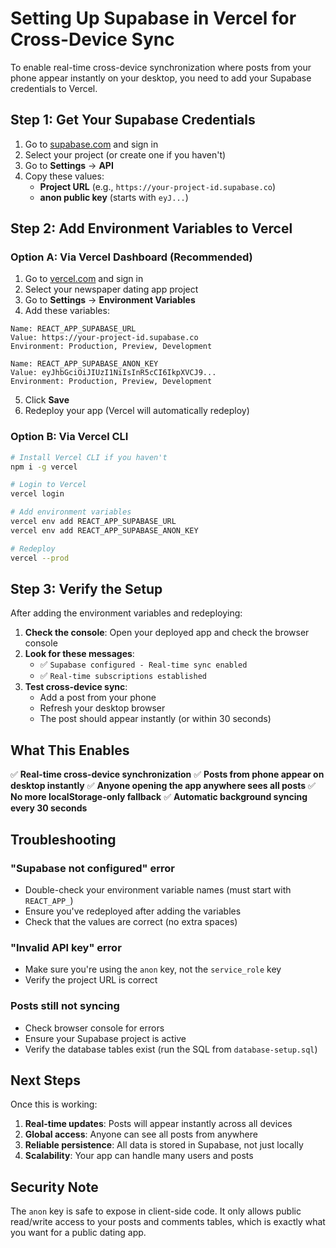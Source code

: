# Setting Up Supabase in Vercel for Cross-Device Sync

To enable real-time cross-device synchronization where posts from your phone appear instantly on your desktop, you need to add your Supabase credentials to Vercel.

## Step 1: Get Your Supabase Credentials

1. Go to [supabase.com](https://supabase.com) and sign in
2. Select your project (or create one if you haven't)
3. Go to **Settings** → **API**
4. Copy these values:
   - **Project URL** (e.g., `https://your-project-id.supabase.co`)
   - **anon public key** (starts with `eyJ...`)

## Step 2: Add Environment Variables to Vercel

### Option A: Via Vercel Dashboard (Recommended)
1. Go to [vercel.com](https://vercel.com) and sign in
2. Select your newspaper dating app project
3. Go to **Settings** → **Environment Variables**
4. Add these variables:

```
Name: REACT_APP_SUPABASE_URL
Value: https://your-project-id.supabase.co
Environment: Production, Preview, Development

Name: REACT_APP_SUPABASE_ANON_KEY  
Value: eyJhbGciOiJIUzI1NiIsInR5cCI6IkpXVCJ9...
Environment: Production, Preview, Development
```

5. Click **Save**
6. Redeploy your app (Vercel will automatically redeploy)

### Option B: Via Vercel CLI
```bash
# Install Vercel CLI if you haven't
npm i -g vercel

# Login to Vercel
vercel login

# Add environment variables
vercel env add REACT_APP_SUPABASE_URL
vercel env add REACT_APP_SUPABASE_ANON_KEY

# Redeploy
vercel --prod
```

## Step 3: Verify the Setup

After adding the environment variables and redeploying:

1. **Check the console**: Open your deployed app and check the browser console
2. **Look for these messages**:
   - ✅ `Supabase configured - Real-time sync enabled`
   - ✅ `Real-time subscriptions established`
3. **Test cross-device sync**:
   - Add a post from your phone
   - Refresh your desktop browser
   - The post should appear instantly (or within 30 seconds)

## What This Enables

✅ **Real-time cross-device synchronization**
✅ **Posts from phone appear on desktop instantly**
✅ **Anyone opening the app anywhere sees all posts**
✅ **No more localStorage-only fallback**
✅ **Automatic background syncing every 30 seconds**

## Troubleshooting

### "Supabase not configured" error
- Double-check your environment variable names (must start with `REACT_APP_`)
- Ensure you've redeployed after adding the variables
- Check that the values are correct (no extra spaces)

### "Invalid API key" error
- Make sure you're using the `anon` key, not the `service_role` key
- Verify the project URL is correct

### Posts still not syncing
- Check browser console for errors
- Ensure your Supabase project is active
- Verify the database tables exist (run the SQL from `database-setup.sql`)

## Next Steps

Once this is working:
1. **Real-time updates**: Posts will appear instantly across all devices
2. **Global access**: Anyone can see all posts from anywhere
3. **Reliable persistence**: All data is stored in Supabase, not just locally
4. **Scalability**: Your app can handle many users and posts

## Security Note

The `anon` key is safe to expose in client-side code. It only allows public read/write access to your posts and comments tables, which is exactly what you want for a public dating app.
